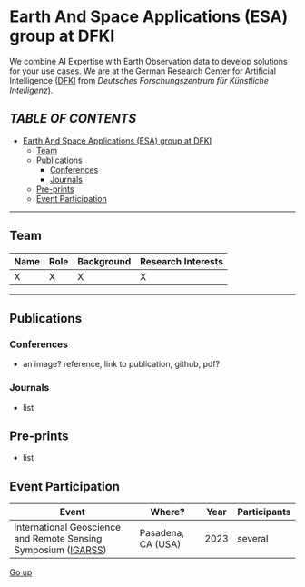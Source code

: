 # Earth And Space Applications (ESA) group at DFKI

We combine AI Expertise with Earth Observation data to develop solutions for your use cases. We are at the German Research Center for Artificial Intelligence ([DFKI](https://www.dfki.de/en/web) from *Deutsches Forschungszentrum für Künstliche Intelligenz*).

*TABLE OF CONTENTS*  
---
* [Earth And Space Applications (ESA) group at DFKI](dfki-earth-and-space-applications.github.io/content/index.md#earth-and-space-applications-esa-group-at-dfki)
   * [Team](dfki-earth-and-space-applications.github.io/content/index.md#team)
   * [Publications](dfki-earth-and-space-applications.github.io/content/index.md#publications)
      * [Conferences](dfki-earth-and-space-applications.github.io/content/index.md#conferences)
      * [Journals](dfki-earth-and-space-applications.github.io/content/index.md#journals)
   * [Pre-prints](dfki-earth-and-space-applications.github.io/content/index.md#pre-prints)
   * [Event Participation](dfki-earth-and-space-applications.github.io/content/index.md#event-participation)


---

## Team

|Name| Role| Background | Research Interests|
|----|-----|------------|-------------------|
|X   |  X | X | X|

---

## Publications

### Conferences
* an image? reference, link to publication, github, pdf?

### Journals
* list

## Pre-prints
* list

## Event Participation

|Event | Where? | Year | Participants|
|------|--------|------|------------|
| International Geoscience and Remote Sensing Symposium ([IGARSS](https://2023.ieeeigarss.org/)) | Pasadena, CA (USA) | 2023 | several|


[Go up](#earth-and-space-applications-esa-group-at-dfki)